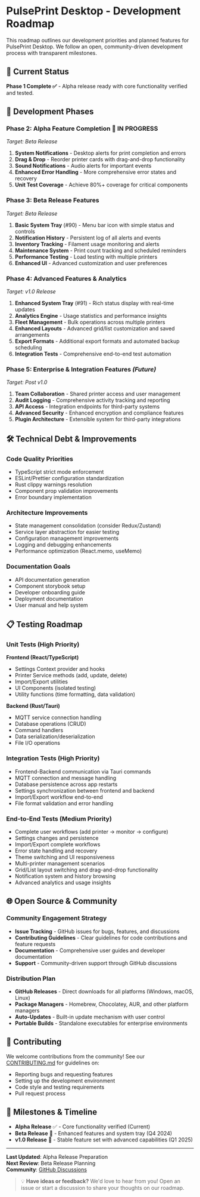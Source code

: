 # PulsePrint Desktop - Development Roadmap

This roadmap outlines our development priorities and planned features for PulsePrint Desktop. We follow an open, community-driven development process with transparent milestones.

## 🎯 **Current Status**

**Phase 1 Complete ✅** - Alpha release ready with core functionality verified and tested.

## 🚀 **Development Phases**

### Phase 2: Alpha Feature Completion 🔄 **IN PROGRESS**
*Target: Beta Release*

1. **System Notifications** - Desktop alerts for print completion and errors
2. **Drag & Drop** - Reorder printer cards with drag-and-drop functionality  
3. **Sound Notifications** - Audio alerts for important events
4. **Enhanced Error Handling** - More comprehensive error states and recovery
5. **Unit Test Coverage** - Achieve 80%+ coverage for critical components

### Phase 3: Beta Release Features
*Target: Beta Release*

1. **Basic System Tray** (#90) - Menu bar icon with simple status and controls
2. **Notification History** - Persistent log of all alerts and events
3. **Inventory Tracking** - Filament usage monitoring and alerts
4. **Maintenance System** - Print count tracking and scheduled reminders
5. **Performance Testing** - Load testing with multiple printers
6. **Enhanced UI** - Advanced customization and user preferences

### Phase 4: Advanced Features & Analytics
*Target: v1.0 Release*

1. **Enhanced System Tray** (#91) - Rich status display with real-time updates
2. **Analytics Engine** - Usage statistics and performance insights
3. **Fleet Management** - Bulk operations across multiple printers
4. **Enhanced Layouts** - Advanced grid/list customization and saved arrangements
5. **Export Formats** - Additional export formats and automated backup scheduling
6. **Integration Tests** - Comprehensive end-to-end test automation

### Phase 5: Enterprise & Integration Features *(Future)*
*Target: Post v1.0*

1. **Team Collaboration** - Shared printer access and user management
2. **Audit Logging** - Comprehensive activity tracking and reporting
3. **API Access** - Integration endpoints for third-party systems
4. **Advanced Security** - Enhanced encryption and compliance features
5. **Plugin Architecture** - Extensible system for third-party integrations

## 🛠️ **Technical Debt & Improvements**

### Code Quality Priorities
- TypeScript strict mode enforcement
- ESLint/Prettier configuration standardization
- Rust clippy warnings resolution
- Component prop validation improvements
- Error boundary implementation

### Architecture Improvements
- State management consolidation (consider Redux/Zustand)
- Service layer abstraction for easier testing
- Configuration management improvements
- Logging and debugging enhancements
- Performance optimization (React.memo, useMemo)

### Documentation Goals
- API documentation generation
- Component storybook setup
- Developer onboarding guide
- Deployment documentation
- User manual and help system

## 📋 **Testing Roadmap**

### Unit Tests (High Priority)
**Frontend (React/TypeScript)**
- Settings Context provider and hooks
- Printer Service methods (add, update, delete)
- Import/Export utilities
- UI Components (isolated testing)
- Utility functions (time formatting, data validation)

**Backend (Rust/Tauri)**
- MQTT service connection handling
- Database operations (CRUD)
- Command handlers
- Data serialization/deserialization
- File I/O operations

### Integration Tests (High Priority)
- Frontend-Backend communication via Tauri commands
- MQTT connection and message handling
- Database persistence across app restarts
- Settings synchronization between frontend and backend
- Import/Export workflow end-to-end
- File format validation and error handling

### End-to-End Tests (Medium Priority)
- Complete user workflows (add printer → monitor → configure)
- Settings changes and persistence
- Import/Export complete workflows
- Error state handling and recovery
- Theme switching and UI responsiveness
- Multi-printer management scenarios
- Grid/List layout switching and drag-and-drop functionality
- Notification system and history browsing
- Advanced analytics and usage insights

## 🌐 **Open Source & Community**

### Community Engagement Strategy
- **Issue Tracking** - GitHub issues for bugs, features, and discussions
- **Contributing Guidelines** - Clear guidelines for code contributions and feature requests
- **Documentation** - Comprehensive user guides and developer documentation
- **Support** - Community-driven support through GitHub discussions

### Distribution Plan
- **GitHub Releases** - Direct downloads for all platforms (Windows, macOS, Linux)
- **Package Managers** - Homebrew, Chocolatey, AUR, and other platform managers
- **Auto-Updates** - Built-in update mechanism with user control
- **Portable Builds** - Standalone executables for enterprise environments

## 🎪 **Contributing**

We welcome contributions from the community! See our [CONTRIBUTING.md](CONTRIBUTING.md) for guidelines on:
- Reporting bugs and requesting features
- Setting up the development environment
- Code style and testing requirements
- Pull request process

## 📅 **Milestones & Timeline**

- **Alpha Release** ✅ - Core functionality verified (Current)
- **Beta Release** 🎯 - Enhanced features and system tray (Q4 2024)
- **v1.0 Release** 🚀 - Stable feature set with advanced capabilities (Q1 2025)

---

**Last Updated**: Alpha Release Preparation  
**Next Review**: Beta Release Planning  
**Community**: [GitHub Discussions](https://github.com/voodu00/pulseprint-desktop-app/discussions)

> 💡 **Have ideas or feedback?** We'd love to hear from you! Open an issue or start a discussion to share your thoughts on our roadmap.